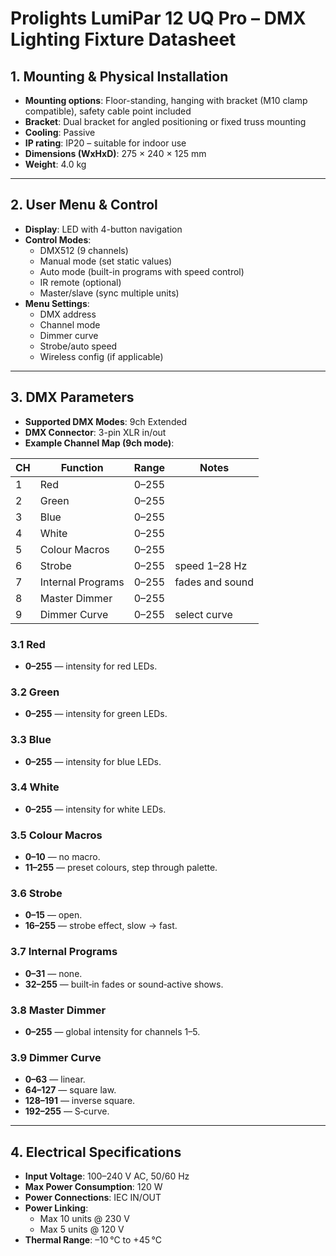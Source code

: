 # Prolights LumiPar 12 UQ Pro – DMX Lighting Fixture Datasheet

## 1. Mounting & Physical Installation

* **Mounting options**: Floor-standing, hanging with bracket (M10 clamp compatible), safety cable point included
* **Bracket**: Dual bracket for angled positioning or fixed truss mounting
* **Cooling**: Passive
* **IP rating**: IP20 – suitable for indoor use
* **Dimensions (WxHxD)**: 275 × 240 × 125 mm
* **Weight**: 4.0 kg

---

## 2. User Menu & Control

* **Display**: LED with 4-button navigation
* **Control Modes**:
  * DMX512 (9 channels)
  * Manual mode (set static values)
  * Auto mode (built-in programs with speed control)
  * IR remote (optional)
  * Master/slave (sync multiple units)
* **Menu Settings**:
  * DMX address
  * Channel mode
  * Dimmer curve
  * Strobe/auto speed
  * Wireless config (if applicable)

---

## 3. DMX Parameters

* **Supported DMX Modes**: 9ch Extended
* **DMX Connector**: 3-pin XLR in/out
* **Example Channel Map (9ch mode)**:

| CH | Function           | Range | Notes |
| -- | ------------------ | ----- | ----- |
| 1  | Red                | 0–255 |       |
| 2  | Green              | 0–255 |       |
| 3  | Blue               | 0–255 |       |
| 4  | White              | 0–255 |       |
| 5  | Colour Macros      | 0–255 |       |
| 6  | Strobe             | 0–255 | speed 1–28 Hz |
| 7  | Internal Programs  | 0–255 | fades and sound |
| 8  | Master Dimmer      | 0–255 |       |
| 9  | Dimmer Curve       | 0–255 | select curve |

### 3.1 Red

* **0–255** — intensity for red LEDs.

### 3.2 Green

* **0–255** — intensity for green LEDs.

### 3.3 Blue

* **0–255** — intensity for blue LEDs.

### 3.4 White

* **0–255** — intensity for white LEDs.

### 3.5 Colour Macros

* **0–10** — no macro.
* **11–255** — preset colours, step through palette.

### 3.6 Strobe

* **0–15** — open.
* **16–255** — strobe effect, slow → fast.

### 3.7 Internal Programs

* **0–31** — none.
* **32–255** — built‑in fades or sound‑active shows.

### 3.8 Master Dimmer

* **0–255** — global intensity for channels 1–5.

### 3.9 Dimmer Curve

* **0–63** — linear.
* **64–127** — square law.
* **128–191** — inverse square.
* **192–255** — S‑curve.

---

## 4. Electrical Specifications

* **Input Voltage**: 100–240 V AC, 50/60 Hz
* **Max Power Consumption**: 120 W
* **Power Connections**: IEC IN/OUT
* **Power Linking**:
  * Max 10 units @ 230 V
  * Max 5 units @ 120 V
* **Thermal Range**: –10 °C to +45 °C

